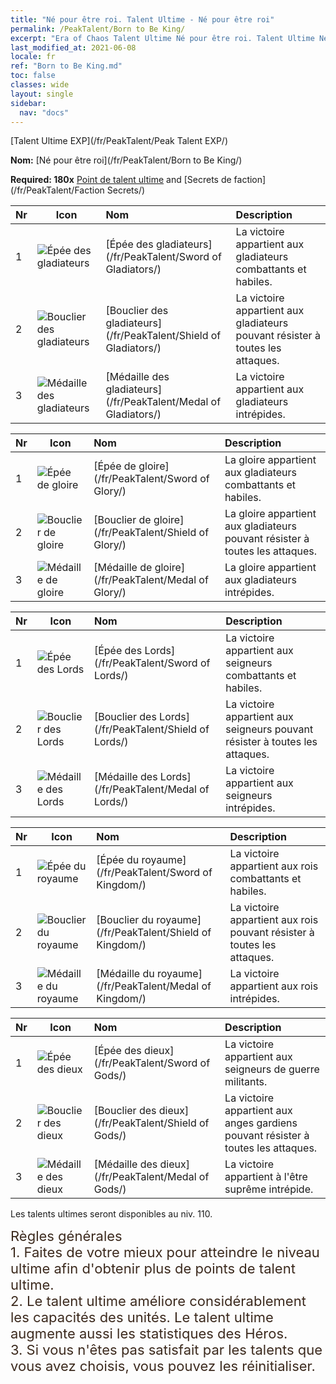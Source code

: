 ```yaml
---
title: "Né pour être roi. Talent Ultime - Né pour être roi"
permalink: /PeakTalent/Born to Be King/
excerpt: "Era of Chaos Talent Ultime Né pour être roi. Talent Ultime Né pour être roi. Né pour être roi"
last_modified_at: 2021-06-08
locale: fr
ref: "Born to Be King.md"
toc: false
classes: wide
layout: single
sidebar:
  nav: "docs"
---
```


  [Talent Ultime EXP](/fr/PeakTalent/Peak Talent EXP/)

  **Nom:** [Né pour être roi](/fr/PeakTalent/Born to Be King/)

  **Required: 180x** [Point de talent ultime](/ItemsFR/con_934/) and [Secrets de faction](/fr/PeakTalent/Faction Secrets/)

  | Nr | Icon | Nom | Description |
  |:---|------|:-----------|:-----------|
  | 1 | ![Épée des gladiateurs](/images/pt/talent_4101.png) | [Épée des gladiateurs](/fr/PeakTalent/Sword of Gladiators/) | La victoire appartient aux gladiateurs combattants et habiles. |
  | 2 | ![Bouclier des gladiateurs](/images/pt/talent_4102.png) | [Bouclier des gladiateurs](/fr/PeakTalent/Shield of Gladiators/) | La victoire appartient aux gladiateurs pouvant résister à toutes les attaques. |
  | 3 | ![Médaille des gladiateurs](/images/pt/talent_4103.png) | [Médaille des gladiateurs](/fr/PeakTalent/Medal of Gladiators/) | La victoire appartient aux gladiateurs intrépides. |


  | Nr | Icon | Nom | Description |
  |:---|------|:-----------|:-----------|
  | 1 | ![Épée de gloire](/images/pt/talent_4201.png) | [Épée de gloire](/fr/PeakTalent/Sword of Glory/) | La gloire appartient aux gladiateurs combattants et habiles. |
  | 2 | ![Bouclier de gloire](/images/pt/talent_4202.png) | [Bouclier de gloire](/fr/PeakTalent/Shield of Glory/) | La gloire appartient aux gladiateurs pouvant résister à toutes les attaques. |
  | 3 | ![Médaille de gloire](/images/pt/talent_4203.png) | [Médaille de gloire](/fr/PeakTalent/Medal of Glory/) | La gloire appartient aux gladiateurs intrépides. |


  | Nr | Icon | Nom | Description |
  |:---|------|:-----------|:-----------|
  | 1 | ![Épée des Lords](/images/pt/talent_4301.png) | [Épée des Lords](/fr/PeakTalent/Sword of Lords/) | La victoire appartient aux seigneurs combattants et habiles. |
  | 2 | ![Bouclier des Lords](/images/pt/talent_4302.png) | [Bouclier des Lords](/fr/PeakTalent/Shield of Lords/) | La victoire appartient aux seigneurs pouvant résister à toutes les attaques. |
  | 3 | ![Médaille des Lords](/images/pt/talent_4303.png) | [Médaille des Lords](/fr/PeakTalent/Medal of Lords/) | La victoire appartient aux seigneurs intrépides. |


  | Nr | Icon | Nom | Description |
  |:---|------|:-----------|:-----------|
  | 1 | ![Épée du royaume](/images/pt/talent_4401.png) | [Épée du royaume](/fr/PeakTalent/Sword of Kingdom/) | La victoire appartient aux rois combattants et habiles. |
  | 2 | ![Bouclier du royaume](/images/pt/talent_4402.png) | [Bouclier du royaume](/fr/PeakTalent/Shield of Kingdom/) | La victoire appartient aux rois pouvant résister à toutes les attaques. |
  | 3 | ![Médaille du royaume](/images/pt/talent_4403.png) | [Médaille du royaume](/fr/PeakTalent/Medal of Kingdom/) | La victoire appartient aux rois intrépides. |


  | Nr | Icon | Nom | Description |
  |:---|------|:-----------|:-----------|
  | 1 | ![Épée des dieux](/images/pt/talent_4501.png) | [Épée des dieux](/fr/PeakTalent/Sword of Gods/) | La victoire appartient aux seigneurs de guerre militants. |
  | 2 | ![Bouclier des dieux](/images/pt/talent_4502.png) | [Bouclier des dieux](/fr/PeakTalent/Shield of Gods/) | La victoire appartient aux anges gardiens pouvant résister à toutes les attaques. |
  | 3 | ![Médaille des dieux](/images/pt/talent_4503.png) | [Médaille des dieux](/fr/PeakTalent/Medal of Gods/) | La victoire appartient à l'être suprême intrépide. |



  Les talents ultimes seront disponibles au niv. 110.

  <span style="color: #3c2a1e;font-size:22px">Règles générales</span><br/><span style="color: #3c2a1e;font-size:22px">1. Faites de votre mieux pour atteindre le niveau ultime afin d'obtenir plus de points de talent ultime. </span><br/><span style="color: #3c2a1e;font-size:22px">2. Le talent ultime améliore considérablement les capacités des unités. Le talent ultime augmente aussi les statistiques des Héros. </span><br/><span style="color: #3c2a1e;font-size:22px">3. Si vous n'êtes pas satisfait par les talents que vous avez choisis, vous pouvez les réinitialiser.</span><br/>

